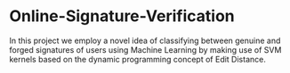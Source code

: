 # Online-Signature-Verification
In this project we employ a novel idea of classifying between genuine and forged signatures of users using Machine Learning by making use of SVM kernels based on the dynamic programming concept of Edit Distance.
